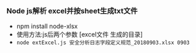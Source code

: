 ### Node js解析 excel并按sheet生成txt文件



- npm install node-xlsx
- 使用方法:js后两个参数 [excel文件 生成的目录]
- `node extExcel.js 安全分析日志字段定义规范_20180903.xlsx 0903`